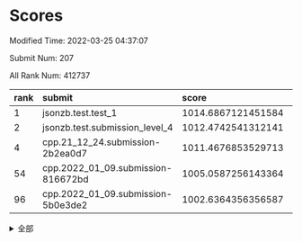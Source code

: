 # Scores

Modified Time: 2022-03-25 04:37:07

Submit Num: 207

All Rank Num: 412737

| rank |               submit               |       score        |       sigma        | pk_num |
| :--- | :--------------------------------- | :----------------- | :----------------- | :----- |
| 1    | jsonzb.test.test_1                 | 1014.6867121451584 | 0.8602592540260892 | 7977   |
| 2    | jsonzb.test.submission_level_4     | 1012.4742541312141 | 0.7971834243064927 | 7981   |
| 4    | cpp.21_12_24.submission-2b2ea0d7   | 1011.4676853529713 | 0.7643085077064473 | 7977   |
| 54   | cpp.2022_01_09.submission-816672bd | 1005.0587256143364 | 0.7439200591710513 | 7973   |
| 96   | cpp.2022_01_09.submission-5b0e3de2 | 1002.6364356356587 | 0.7089425313620266 | 7983   |


<details>
<summary>全部</summary>

| rank |                 submit                 |       score        |       sigma        | pk_num |
| :--- | :------------------------------------- | :----------------- | :----------------- | :----- |
| 1    | jsonzb.test.test_1                     | 1014.6867121451584 | 0.8602592540260892 | 7977   |
| 2    | jsonzb.test.submission_level_4         | 1012.4742541312141 | 0.7971834243064927 | 7981   |
| 3    | gobigger.level_3.submission_level_3_11 | 1011.6559843683979 | 0.7544631648691386 | 7973   |
| 4    | cpp.21_12_24.submission-2b2ea0d7       | 1011.4676853529713 | 0.7643085077064473 | 7977   |
| 5    | gobigger.level_3.submission_level_3_36 | 1011.4154105793489 | 0.8016591737821142 | 7972   |
| 6    | gobigger.level_3.submission_level_3_49 | 1010.9787161368022 | 0.7512787895639333 | 7978   |
| 7    | gobigger.level_3.submission_level_3_13 | 1010.940613707881  | 0.7571824877719179 | 7972   |
| 8    | gobigger.level_3.submission_level_3_40 | 1010.855807993807  | 0.7741597298645662 | 7978   |
| 9    | gobigger.level_3.submission_level_3_30 | 1010.8421909512991 | 0.7823325089015314 | 7976   |
| 10   | gobigger.level_3.submission_level_3_22 | 1010.7575273677191 | 0.7579037969693327 | 7970   |
| 11   | gobigger.level_3.submission_level_3_15 | 1010.6935981877017 | 0.7627698174274188 | 7973   |
| 12   | gobigger.level_3.submission_level_3_34 | 1010.6698462933421 | 0.7537781080391911 | 7980   |
| 13   | gobigger.level_3.submission_level_3_19 | 1010.6170736834625 | 0.7701138443349153 | 7976   |
| 14   | gobigger.level_3.submission_level_3_26 | 1010.6151426598714 | 0.7546545533334718 | 7976   |
| 15   | gobigger.level_3.submission_level_3_28 | 1010.4583999654234 | 0.7620485656214193 | 7974   |
| 16   | gobigger.level_3.submission_level_3_23 | 1010.448667683506  | 0.7556107006027256 | 7979   |
| 17   | gobigger.level_3.submission_level_3_25 | 1010.4449668234463 | 0.7527860007627877 | 7983   |
| 18   | gobigger.level_3.submission_level_3_43 | 1010.4259530632876 | 0.769409470714251  | 7981   |
| 19   | gobigger.level_3.submission_level_3_10 | 1010.3768417856495 | 0.741172048604017  | 7975   |
| 20   | gobigger.level_3.submission_level_3_6  | 1010.3685291413933 | 0.7419518311944859 | 7970   |
| 21   | gobigger.level_3.submission_level_3_45 | 1010.3361170418846 | 0.7511254688382848 | 7975   |
| 22   | gobigger.level_3.submission_level_3_44 | 1010.2509489950115 | 0.7464678416151681 | 7973   |
| 23   | gobigger.level_3.submission_level_3_4  | 1010.2444965836289 | 0.7493867372665666 | 7978   |
| 24   | gobigger.level_3.submission_level_3_3  | 1010.2196414345871 | 0.7786203150631414 | 7977   |
| 25   | gobigger.level_3.submission_level_3_35 | 1010.1814208708582 | 0.7734223135536671 | 7973   |
| 26   | gobigger.level_3.submission_level_3_21 | 1010.0141395771981 | 0.7695055498091393 | 7973   |
| 27   | gobigger.level_3.submission_level_3_27 | 1010.0063864377677 | 0.7562243980934145 | 7982   |
| 28   | gobigger.level_3.submission_level_3_18 | 1009.9948042676764 | 0.756169314463878  | 7974   |
| 29   | gobigger.level_3.submission_level_3_5  | 1009.9116802930654 | 0.7493229477141573 | 7981   |
| 30   | gobigger.level_3.submission_level_3_9  | 1009.8591858180416 | 0.7521163028377347 | 7970   |
| 31   | gobigger.level_3.submission_level_3_46 | 1009.7523571482895 | 0.7565977636745399 | 7978   |
| 32   | gobigger.level_3.submission_level_3_24 | 1009.5711203437739 | 0.7325731484487321 | 7979   |
| 33   | gobigger.level_3.submission_level_3_48 | 1009.56002513826   | 0.7487107738902133 | 7975   |
| 34   | gobigger.level_3.submission_level_3_37 | 1009.5129067411355 | 0.755648514277926  | 7977   |
| 35   | gobigger.level_3.submission_level_3_8  | 1009.4259010940879 | 0.7466342587021949 | 7972   |
| 36   | gobigger.level_3.submission_level_3_39 | 1009.4132903283949 | 0.7539236936967597 | 7971   |
| 37   | gobigger.level_3.submission_level_3_12 | 1009.3900652248918 | 0.7516145573864601 | 7978   |
| 38   | gobigger.level_3.submission_level_3_31 | 1009.3898533186081 | 0.7562031305203161 | 7975   |
| 39   | gobigger.level_3.submission_level_3_41 | 1009.3449487937213 | 0.7503153720995245 | 7976   |
| 40   | gobigger.level_3.submission_level_3_7  | 1009.2986032902068 | 0.7593698117940667 | 7977   |
| 41   | gobigger.level_3.submission_level_3_17 | 1009.1820100453239 | 0.7368213971802091 | 7974   |
| 42   | gobigger.level_3.submission_level_3_32 | 1009.1406031306431 | 0.7724042981716092 | 7970   |
| 43   | gobigger.level_3.submission_level_3_2  | 1009.1337032199858 | 0.7579016299555487 | 7975   |
| 44   | gobigger.level_3.submission_level_3_1  | 1008.9314863125226 | 0.7821502414148009 | 7976   |
| 45   | gobigger.level_3.submission_level_3_16 | 1008.8944774686071 | 0.7435870726532522 | 7978   |
| 46   | gobigger.level_3.submission_level_3_42 | 1008.8806502233289 | 0.7358103363618562 | 7976   |
| 47   | gobigger.level_3.submission_level_3_38 | 1008.8548018966766 | 0.7371088002441056 | 7978   |
| 48   | gobigger.level_3.submission_level_3_33 | 1008.7250610038052 | 0.74680154435932   | 7977   |
| 49   | gobigger.level_3.submission_level_3_0  | 1008.6858137238335 | 0.7394314873592347 | 7981   |
| 50   | gobigger.level_3.submission_level_3_14 | 1008.6781408158487 | 0.737646062375468  | 7978   |
| 51   | gobigger.level_3.submission_level_3_20 | 1008.6044948785627 | 0.7460527489915963 | 7977   |
| 52   | gobigger.level_3.submission_level_3_29 | 1008.3995352170241 | 0.7438380621332107 | 7978   |
| 53   | gobigger.level_3.submission_level_3_47 | 1008.390640613706  | 0.7668640200370345 | 7976   |
| 54   | cpp.2022_01_09.submission-816672bd     | 1005.0587256143364 | 0.7439200591710513 | 7973   |
| 55   | gobigger.level_1.submission_level_1_0  | 1004.7267163632789 | 0.7219010745848983 | 7973   |
| 56   | gobigger.level_1.submission_level_1_2  | 1004.6640749869796 | 0.7171863156960411 | 7977   |
| 57   | gobigger.level_1.submission_level_1_49 | 1004.6224116093016 | 0.722147612881167  | 7975   |
| 58   | gobigger.level_1.submission_level_1_35 | 1004.5809938346755 | 0.7175162981236579 | 7976   |
| 59   | gobigger.level_1.submission_level_1_8  | 1004.454800109634  | 0.7194266683631161 | 7982   |
| 60   | gobigger.level_1.submission_level_1_14 | 1004.3555662944636 | 0.712522902440079  | 7977   |
| 61   | gobigger.level_1.submission_level_1_19 | 1004.1346302686153 | 0.7206396246673807 | 7974   |
| 62   | gobigger.level_1.submission_level_1_32 | 1004.0573838757447 | 0.7095818795428424 | 7969   |
| 63   | gobigger.level_1.submission_level_1_36 | 1004.0322975438698 | 0.7147341122565269 | 7975   |
| 64   | gobigger.level_1.submission_level_1_27 | 1004.0224435418995 | 0.7054925032499674 | 7978   |
| 65   | gobigger.level_1.submission_level_1_4  | 1003.9510558251496 | 0.7091538532679514 | 7978   |
| 66   | gobigger.level_1.submission_level_1_13 | 1003.879532800414  | 0.7066061750592589 | 7976   |
| 67   | gobigger.level_1.submission_level_1_10 | 1003.851589909999  | 0.7227953319766587 | 7973   |
| 68   | gobigger.level_1.submission_level_1_9  | 1003.8442530658814 | 0.70778882419276   | 7973   |
| 69   | gobigger.level_1.submission_level_1_28 | 1003.8273897007733 | 0.728581357995033  | 7975   |
| 70   | gobigger.level_1.submission_level_1_12 | 1003.7991301427769 | 0.7227119537421336 | 7975   |
| 71   | gobigger.level_1.submission_level_1_42 | 1003.7608513017099 | 0.7332266552267468 | 7979   |
| 72   | gobigger.level_1.submission_level_1_30 | 1003.7264720698549 | 0.7238782572748017 | 7975   |
| 73   | gobigger.level_1.submission_level_1_23 | 1003.6763974477504 | 0.7183577526642133 | 7975   |
| 74   | gobigger.level_1.submission_level_1_3  | 1003.5776031091522 | 0.718983624759192  | 7975   |
| 75   | gobigger.level_1.submission_level_1_24 | 1003.5630579963832 | 0.7087706284375025 | 7981   |
| 76   | gobigger.level_1.submission_level_1_1  | 1003.4874543257745 | 0.7058936297299319 | 7977   |
| 77   | gobigger.level_1.submission_level_1_41 | 1003.4868098927031 | 0.7079356716833898 | 7974   |
| 78   | gobigger.level_1.submission_level_1_37 | 1003.4066493264068 | 0.7089223491340736 | 7972   |
| 79   | gobigger.level_1.submission_level_1_7  | 1003.4001432500347 | 0.7166998624684778 | 7974   |
| 80   | gobigger.level_1.submission_level_1_39 | 1003.3641823966481 | 0.7210672216679648 | 7975   |
| 81   | gobigger.level_1.submission_level_1_44 | 1003.3255955194309 | 0.7214862723199673 | 7975   |
| 82   | gobigger.level_1.submission_level_1_34 | 1003.2399743340048 | 0.7142680642125442 | 7974   |
| 83   | gobigger.level_1.submission_level_1_40 | 1003.2233718161277 | 0.7118288983802661 | 7976   |
| 84   | gobigger.level_1.submission_level_1_33 | 1003.1965656915737 | 0.7176098148840506 | 7975   |
| 85   | gobigger.level_1.submission_level_1_26 | 1003.160715610121  | 0.7216656903613453 | 7976   |
| 86   | gobigger.level_1.submission_level_1_22 | 1003.1262215840262 | 0.722829096650939  | 7976   |
| 87   | gobigger.level_1.submission_level_1_45 | 1003.0802582144863 | 0.7169041411479614 | 7971   |
| 88   | gobigger.level_1.submission_level_1_38 | 1003.0035125267615 | 0.7133163521613142 | 7975   |
| 89   | gobigger.level_1.submission_level_1_46 | 1002.9794271876431 | 0.7145077900516901 | 7980   |
| 90   | gobigger.level_1.submission_level_1_16 | 1002.9403736940874 | 0.7071929359007995 | 7976   |
| 91   | gobigger.level_1.submission_level_1_21 | 1002.9276392343834 | 0.7126707505097761 | 7979   |
| 92   | gobigger.level_1.submission_level_1_17 | 1002.9080881219011 | 0.7120650124363299 | 7978   |
| 93   | gobigger.level_1.submission_level_1_6  | 1002.8911360839684 | 0.7166966820247634 | 7973   |
| 94   | gobigger.level_1.submission_level_1_5  | 1002.7063142961391 | 0.7049115956183233 | 7976   |
| 95   | gobigger.level_1.submission_level_1_43 | 1002.6509364638242 | 0.7133268113203274 | 7971   |
| 96   | cpp.2022_01_09.submission-5b0e3de2     | 1002.6364356356587 | 0.7089425313620266 | 7983   |
| 97   | gobigger.level_1.submission_level_1_29 | 1002.6302387020132 | 0.7046418576624522 | 7987   |
| 98   | gobigger.level_1.submission_level_1_25 | 1002.6287607179904 | 0.7069333011608242 | 7977   |
| 99   | gobigger.level_1.submission_level_1_31 | 1002.4221610694774 | 0.7156093578340951 | 7970   |
| 100  | gobigger.level_1.submission_level_1_20 | 1002.3163544555327 | 0.7272021824577718 | 7977   |
| 101  | gobigger.level_1.submission_level_1_47 | 1002.3087386521624 | 0.710613742574911  | 7979   |
| 102  | gobigger.level_1.submission_level_1_48 | 1002.1471721665    | 0.7184599603713747 | 7973   |
| 103  | gobigger.level_1.submission_level_1_11 | 1001.845236706049  | 0.7165509648179839 | 7969   |
| 104  | gobigger.level_1.submission_level_1_18 | 1001.6757921194624 | 0.7060437426195505 | 7971   |
| 105  | gobigger.level_1.submission_level_1_15 | 1001.5845510478691 | 0.7129103719586093 | 7964   |
| 106  | gobigger.random.submission_random_31   | 997.760585581397   | 0.7134654768857057 | 7973   |
| 107  | gobigger.random.submission_random_49   | 997.3634545664167  | 0.7192995790570185 | 7978   |
| 108  | gobigger.random.submission_random_20   | 997.2955776096655  | 0.7156860172567623 | 7970   |
| 109  | gobigger.random.submission_random_41   | 997.2936817799864  | 0.7077158366313513 | 7974   |
| 110  | gobigger.random.submission_random_24   | 997.2535152692718  | 0.7009598950696562 | 7974   |
| 111  | gobigger.random.submission_random_8    | 996.9876910052141  | 0.7023969832717323 | 7975   |
| 112  | gobigger.random.submission_random_35   | 996.8888211795071  | 0.7029333075722358 | 7984   |
| 113  | gobigger.random.submission_random_18   | 996.8383549729933  | 0.7212766907301076 | 7974   |
| 114  | gobigger.random.submission_random_19   | 996.6039139511739  | 0.7128098104834507 | 7975   |
| 115  | gobigger.random.submission_random_14   | 996.593084690741   | 0.7243897785239285 | 7972   |
| 116  | gobigger.random.submission_random_45   | 996.504247250721   | 0.7044995315297846 | 7980   |
| 117  | gobigger.random.submission_random_23   | 996.4660990515413  | 0.6910782412429942 | 7975   |
| 118  | gobigger.random.submission_random_12   | 996.385063545443   | 0.6960137203496564 | 7973   |
| 119  | gobigger.random.submission_random_15   | 996.3815927395186  | 0.7078179146666971 | 7968   |
| 120  | gobigger.random.submission_random_43   | 996.3578738717313  | 0.6965657406087069 | 7971   |
| 121  | gobigger.random.submission_random_1    | 996.3221759429114  | 0.7093721132579741 | 7978   |
| 122  | gobigger.random.submission_random_44   | 996.290861359883   | 0.7135301058625932 | 7982   |
| 123  | gobigger.random.submission_random_40   | 996.2636194507307  | 0.7161148951350864 | 7976   |
| 124  | gobigger.random.submission_random_21   | 996.2428709433061  | 0.7141583834889177 | 7974   |
| 125  | gobigger.random.submission_random_47   | 996.2229645464543  | 0.7053864216910042 | 7979   |
| 126  | gobigger.random.submission_random_30   | 996.1967266763711  | 0.7023222986654113 | 7975   |
| 127  | gobigger.random.submission_random_39   | 996.1941361593687  | 0.7198983269159661 | 7984   |
| 128  | gobigger.random.submission_random_48   | 996.1743271279046  | 0.6973419406924285 | 7975   |
| 129  | gobigger.random.submission_random_29   | 996.1669417060585  | 0.7028518061226583 | 7974   |
| 130  | gobigger.random.submission_random_13   | 996.1264475130067  | 0.7132342560141441 | 7976   |
| 131  | gobigger.random.submission_random_17   | 996.0181293018595  | 0.7175904513476646 | 7976   |
| 132  | gobigger.random.submission_random_37   | 995.9767449881662  | 0.704001283184725  | 7973   |
| 133  | gobigger.random.submission_random_36   | 995.968319972639   | 0.7017914917418576 | 7975   |
| 134  | gobigger.random.submission_random_4    | 995.939239055971   | 0.7159501207064543 | 7978   |
| 135  | gobigger.random.submission_random_32   | 995.938607810513   | 0.716465521378816  | 7974   |
| 136  | gobigger.random.submission_random_2    | 995.9180752495232  | 0.7034889363447736 | 7976   |
| 137  | gobigger.random.submission_random_5    | 995.9134330088502  | 0.7141326259527353 | 7975   |
| 138  | gobigger.random.submission_random_28   | 995.8660923033169  | 0.7114565745929099 | 7971   |
| 139  | gobigger.random.submission_random_7    | 995.8330461697005  | 0.7224777126814746 | 7974   |
| 140  | gobigger.random.submission_random_16   | 995.801248030816   | 0.6974907797252393 | 7975   |
| 141  | gobigger.random.submission_random_6    | 995.7862024108474  | 0.71538251623051   | 7973   |
| 142  | gobigger.random.submission_random_27   | 995.7690574523726  | 0.7213300720255825 | 7975   |
| 143  | gobigger.random.submission_random_11   | 995.7236642579044  | 0.7015397252958996 | 7978   |
| 144  | gobigger.random.submission_random_9    | 995.4738834452377  | 0.728667108421963  | 7978   |
| 145  | gobigger.random.submission_random_42   | 995.4434852700278  | 0.7159859137798503 | 7976   |
| 146  | gobigger.random.submission_random_3    | 995.3625739078506  | 0.709239721949203  | 7970   |
| 147  | gobigger.random.submission_random_0    | 995.3085153419732  | 0.7196237693053937 | 7979   |
| 148  | gobigger.random.submission_random_38   | 995.2133134955742  | 0.7135239715707727 | 7982   |
| 149  | gobigger.random.submission_random_26   | 995.1672783348805  | 0.7133514555781014 | 7974   |
| 150  | gobigger.random.submission_random_46   | 995.1039710444911  | 0.7171417035725816 | 7972   |
| 151  | gobigger.random.submission_random_25   | 995.0612114913332  | 0.7011011258641149 | 7977   |
| 152  | gobigger.random.submission_random_33   | 995.0607529328627  | 0.7233652568633061 | 7974   |
| 153  | gobigger.random.submission_random_22   | 994.8161143084271  | 0.7149260913949138 | 7975   |
| 154  | gobigger.random.submission_random_34   | 994.7925826281396  | 0.7171876090323283 | 7976   |
| 155  | gobigger.random.submission_random_10   | 994.6688153822166  | 0.7170661482462046 | 7976   |
| 156  | gobigger.level_2.submission_level_2_30 | 993.5945414919261  | 0.7305273044195358 | 7981   |
| 157  | gobigger.level_2.submission_level_2_21 | 993.4633255273815  | 0.7263200636936096 | 7974   |
| 158  | gobigger.level_2.submission_level_2_8  | 993.4348349322137  | 0.7286215909355175 | 7982   |
| 159  | gobigger.level_2.submission_level_2_19 | 993.2744315804757  | 0.7403586685644579 | 7974   |
| 160  | gobigger.level_2.submission_level_2_6  | 993.1039625769399  | 0.7443868218159825 | 7970   |
| 161  | gobigger.level_2.submission_level_2_29 | 993.1027755309799  | 0.7531235376415623 | 7978   |
| 162  | gobigger.level_2.submission_level_2_18 | 992.8796599427808  | 0.7483862859799714 | 7979   |
| 163  | gobigger.level_2.submission_level_2_42 | 992.8697983402636  | 0.7376574664692794 | 7978   |
| 164  | gobigger.level_2.submission_level_2_48 | 992.8620582596567  | 0.7402571820476532 | 7981   |
| 165  | gobigger.level_2.submission_level_2_43 | 992.8328135812961  | 0.7373028059033004 | 7978   |
| 166  | gobigger.level_2.submission_level_2_26 | 992.6768867401125  | 0.7426210770736411 | 7972   |
| 167  | gobigger.level_2.submission_level_2_45 | 992.6500501898934  | 0.7461878746063755 | 7979   |
| 168  | gobigger.level_2.submission_level_2_44 | 992.5958772889759  | 0.7297037716819224 | 7976   |
| 169  | gobigger.level_2.submission_level_2_33 | 992.5827414967512  | 0.7312256199570913 | 7971   |
| 170  | gobigger.level_2.submission_level_2_22 | 992.5597518978774  | 0.7487523460735169 | 7979   |
| 171  | gobigger.level_2.submission_level_2_10 | 992.5218099446133  | 0.7359898589396825 | 7971   |
| 172  | gobigger.level_2.submission_level_2_32 | 992.4354593448885  | 0.7370675972391115 | 7974   |
| 173  | gobigger.level_2.submission_level_2_5  | 992.3697566056092  | 0.7354097790519319 | 7973   |
| 174  | gobigger.level_2.submission_level_2_17 | 992.352121788088   | 0.7479761166564475 | 7974   |
| 175  | gobigger.level_2.submission_level_2_20 | 992.2648239679113  | 0.7452690354303175 | 7975   |
| 176  | gobigger.level_2.submission_level_2_34 | 992.2175078234187  | 0.748564939825348  | 7974   |
| 177  | gobigger.level_2.submission_level_2_47 | 992.2108776514133  | 0.7381148993559726 | 7977   |
| 178  | gobigger.level_2.submission_level_2_27 | 992.2096391082528  | 0.7568990742222764 | 7975   |
| 179  | gobigger.level_2.submission_level_2_2  | 992.1800210446705  | 0.7467470065158927 | 7975   |
| 180  | gobigger.level_2.submission_level_2_13 | 992.1782505592896  | 0.7419748785158887 | 7978   |
| 181  | gobigger.level_2.submission_level_2_25 | 992.1652164693536  | 0.7545131310638886 | 7979   |
| 182  | gobigger.level_2.submission_level_2_14 | 992.1592807427255  | 0.7689571136266309 | 7975   |
| 183  | gobigger.level_2.submission_level_2_24 | 992.122360216052   | 0.7334254661530002 | 7977   |
| 184  | gobigger.level_2.submission_level_2_9  | 992.118891357669   | 0.7433620717188877 | 7973   |
| 185  | gobigger.level_2.submission_level_2_1  | 992.0924968397974  | 0.7589174052691349 | 7978   |
| 186  | gobigger.level_2.submission_level_2_3  | 992.0847616620053  | 0.7463183923767329 | 7977   |
| 187  | gobigger.level_2.submission_level_2_49 | 991.971920366609   | 0.7631714895570701 | 7975   |
| 188  | gobigger.level_2.submission_level_2_31 | 991.9471257762754  | 0.7455273062347585 | 7978   |
| 189  | gobigger.level_2.submission_level_2_4  | 991.9466925797484  | 0.7305495922564181 | 7972   |
| 190  | gobigger.level_2.submission_level_2_39 | 991.9248520211797  | 0.7655752161224681 | 7973   |
| 191  | gobigger.level_2.submission_level_2_23 | 991.8874014671082  | 0.7463195818734919 | 7975   |
| 192  | gobigger.level_2.submission_level_2_16 | 991.8564028468845  | 0.7288903490097208 | 7975   |
| 193  | gobigger.level_2.submission_level_2_28 | 991.7908089162564  | 0.7353598629626558 | 7973   |
| 194  | gobigger.level_2.submission_level_2_15 | 991.5990204929363  | 0.7259311405829842 | 7972   |
| 195  | gobigger.level_2.submission_level_2_40 | 991.5594512217045  | 0.7534501921556419 | 7979   |
| 196  | gobigger.level_2.submission_level_2_38 | 991.5018094704645  | 0.7496962163705521 | 7974   |
| 197  | gobigger.level_2.submission_level_2_35 | 991.4464434999541  | 0.7531360678721856 | 7975   |
| 198  | gobigger.level_2.submission_level_2_41 | 991.4183709500348  | 0.7416787311023997 | 7975   |
| 199  | gobigger.level_2.submission_level_2_46 | 991.3406851324888  | 0.7556880701221556 | 7977   |
| 200  | gobigger.level_2.submission_level_2_36 | 991.3194556672431  | 0.7525580254011986 | 7977   |
| 201  | gobigger.level_2.submission_level_2_12 | 991.3103293278808  | 0.7696987201184868 | 7975   |
| 202  | gobigger.level_2.submission_level_2_11 | 991.0477987704633  | 0.7359555268933002 | 7981   |
| 203  | gobigger.level_2.submission_level_2_37 | 990.7754833866712  | 0.7577031544386507 | 7975   |
| 204  | gobigger.level_2.submission_level_2_0  | 990.7461180827366  | 0.7893157397144882 | 7976   |
| 205  | gobigger.level_2.submission_level_2_7  | 990.644122231128   | 0.7985618707327546 | 7974   |
| 206  | gobigger.none.submission_none_0        | 980.3474857577055  | 1.2412373160557546 | 7974   |
| 207  | gobigger.none.submission_none_1        | 975.8814129415534  | 1.4886968948653252 | 7972   |

</details>